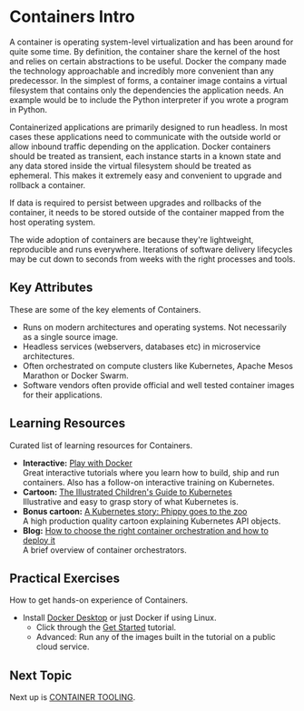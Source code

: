 # Containers Intro
A container is operating system-level virtualization and has been around for quite some time. By definition, the container share the kernel of the host and relies on certain abstractions to be useful. Docker the company made the technology approachable and incredibly more convenient than any predecessor. In the simplest of forms, a container image contains a virtual filesystem that contains only the dependencies the application needs. An example would be to include the Python interpreter if you wrote a program in Python. 

Containerized applications are primarily designed to run headless. In most cases these applications need to communicate with the outside world or allow inbound traffic depending on the application. Docker containers should be treated as transient, each instance starts in a known state and any data stored inside the virtual filesystem should be treated as ephemeral. This makes it extremely easy and convenient to upgrade and rollback a container. 

If data is required to persist between upgrades and rollbacks of the container, it needs to be stored outside of the container mapped from the host operating system.

The wide adoption of containers are because they're lightweight, reproducible and runs everywhere. Iterations of software delivery lifecycles may be cut down to seconds from weeks with the right processes and tools.

## Key Attributes
These are some of the key elements of Containers.

- Runs on modern architectures and operating systems. Not necessarily as a single source image. 
- Headless services (webservers, databases etc) in microservice architectures.
- Often orchestrated on compute clusters like Kubernetes, Apache Mesos Marathon or Docker Swarm.
- Software vendors often provide official and well tested container images for their applications.

## Learning Resources
Curated list of learning resources for Containers.

- **Interactive:** [Play with Docker](https://training.play-with-docker.com/)<br />
  Great interactive tutorials where you learn how to build, ship and run containers. Also has a follow-on interactive training on Kubernetes.
- **Cartoon:** [The Illustrated Children's Guide to Kubernetes](https://www.youtube.com/watch?v=4ht22ReBjno)<br />
  Illustrative and easy to grasp story of what Kubernetes is.
- **Bonus cartoon:** [A Kubernetes story: Phippy goes to the zoo](https://www.youtube.com/watch?v=R9-SOzep73w)<br />
  A high production quality cartoon explaining Kubernetes API objects.
- **Blog:** [How to choose the right container orchestration and how to deploy it](https://www.freecodecamp.org/news/how-to-choose-the-right-container-orchestration-and-how-to-deploy-it-41844021c241/})<br />
  A brief overview of container orchestrators.

## Practical Exercises
How to get hands-on experience of Containers.

- Install [Docker Desktop](https://www.docker.com/products/docker-desktop) or just Docker if using Linux.
  - Click through the [Get Started](https://docs.docker.com/get-started/) tutorial.
  - Advanced: Run any of the images built in the tutorial on a public cloud service.

## Next Topic
Next up is [CONTAINER TOOLING](CONTAINER_TOOLING.md).
